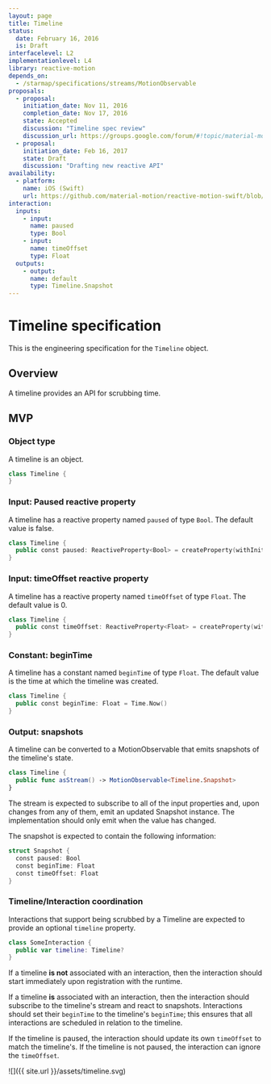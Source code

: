 ```yaml
---
layout: page
title: Timeline
status:
  date: February 16, 2016
  is: Draft
interfacelevel: L2
implementationlevel: L4
library: reactive-motion
depends_on:
  - /starmap/specifications/streams/MotionObservable
proposals:
  - proposal:
    initiation_date: Nov 11, 2016
    completion_date: Nov 17, 2016
    state: Accepted
    discussion: "Timeline spec review"
    discussion_url: https://groups.google.com/forum/#!topic/material-motion/hLMbEEzUV4Y
  - proposal:
    initiation_date: Feb 16, 2017
    state: Draft
    discussion: "Drafting new reactive API"
availability:
  - platform:
    name: iOS (Swift)
    url: https://github.com/material-motion/reactive-motion-swift/blob/develop/src/Timeline.swift
interaction:
  inputs:
    - input:
      name: paused
      type: Bool
    - input:
      name: timeOffset
      type: Float
  outputs:
    - output:
      name: default
      type: Timeline.Snapshot
---
```


# Timeline specification

This is the engineering specification for the `Timeline` object.

## Overview

A timeline provides an API for scrubbing time.

## MVP

### Object type

A timeline is an object.

```swift
class Timeline {
}
```

### Input: Paused reactive property

A timeline has a reactive property named `paused` of type `Bool`. The default value is false.

```swift
class Timeline {
  public const paused: ReactiveProperty<Bool> = createProperty(withInitialValue: false)
}
```

### Input: timeOffset reactive property

A timeline has a reactive property named `timeOffset` of type `Float`. The default value is 0.

```swift
class Timeline {
  public const timeOffset: ReactiveProperty<Float> = createProperty(withInitialValue: 0)
}
```

### Constant: beginTime

A timeline has a constant named `beginTime` of type `Float`. The default value is the time at which
the timeline was created.

```swift
class Timeline {
  public const beginTime: Float = Time.Now()
}
```

### Output: snapshots

A timeline can be converted to a MotionObservable that emits snapshots of the timeline's state.

```swift
class Timeline {
  public func asStream() -> MotionObservable<Timeline.Snapshot>
}
```

The stream is expected to subscribe to all of the input properties and, upon changes from any of
them, emit an updated Snapshot instance. The implementation should only emit when the value has
changed.

The snapshot is expected to contain the following information:

```swift
struct Snapshot {
  const paused: Bool
  const beginTime: Float
  const timeOffset: Float
}
```

### Timeline/Interaction coordination

Interactions that support being scrubbed by a Timeline are expected to provide an optional
`timeline` property.

```swift
class SomeInteraction {
  public var timeline: Timeline?
}
```

If a timeline **is not** associated with an interaction, then the interaction should start
immediately upon registration with the runtime.

If a timeline **is** associated with an interaction, then the interaction should subscribe to the
timeline's stream and react to snapshots. Interactions should set their `beginTime` to the
timeline's `beginTime`; this ensures that all interactions are scheduled in relation to the
timeline.

If the timeline is paused, the interaction should update its own `timeOffset` to match the
timeline's. If the timeline is not paused, the interaction can ignore the `timeOffset`.

![]({{ site.url }}/assets/timeline.svg)
